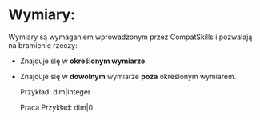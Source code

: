 # Wymiary:

Wymiary są wymaganiem wprowadzonym przez CompatSkills i pozwalają na bramienie rzeczy:

- Znajduje się w **określonym wymiarze**.
- Znajduje się w **dowolnym** wymiarze **poza** określonym wymiarem.

    Przykład:
    dim|integer
    
    Praca Przykład:
    dim|0